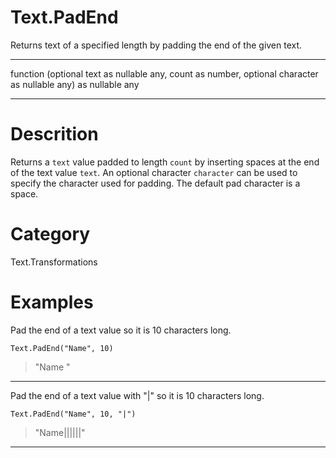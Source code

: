 ﻿# Text.PadEnd
Returns text of a specified length by padding the end of the given text.
***
function (optional text as nullable any, count as number, optional character as nullable any) as nullable any
***
# Descrition 
Returns a <code>text</code> value padded to length <code>count</code> by inserting spaces at the end of the text value <code>text</code>. 
    An optional character <code>character</code> can be used to specify the character used for padding. The default pad character is a space.
# Category 
Text.Transformations
# Examples 
Pad the end of a text value so it is 10 characters long.
```
Text.PadEnd("Name", 10)
```
> "Name      "
***
Pad the end of a text value with "|" so it is 10 characters long.
```
Text.PadEnd("Name", 10, "|")
```
> "Name||||||"
***
